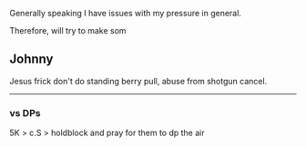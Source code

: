
Generally speaking I have issues with my pressure in general.

Therefore, will try to make som 


## Johnny

Jesus frick don't do standing berry pull, abuse from shotgun cancel.



---

### vs DPs

5K > c.S > holdblock and pray for them to dp the air